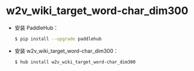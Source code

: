 # w2v_wiki_target_word-char_dim300
* 安装 PaddleHub：

    ```bash
    $ pip install --upgrade paddlehub
    ```

* 安装 w2v_wiki_target_word-char_dim300：

    ```bash
    $ hub install w2v_wiki_target_word-char_dim300
    ```
